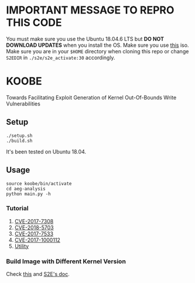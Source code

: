 # IMPORTANT MESSAGE TO REPRO THIS CODE

You must make sure you use the Ubuntu 18.04.6 LTS but **DO NOT DOWNLOAD UPDATES** when you install the OS. Make sure you use [this](https://releases.ubuntu.com/18.04/ubuntu-18.04.6-desktop-amd64.iso) iso. Make sure you are in your `$HOME` directory when cloning this repo or change `S2EDIR` in `./s2e/s2e_activate:30` accordingly.

# KOOBE
Towards Facilitating Exploit Generation of Kernel Out-Of-Bounds Write Vulnerabilities

## Setup
```
./setup.sh
./build.sh
```

It's been tested on Ubuntu 18.04.

## Usage
```
source koobe/bin/activate
cd aeg-analysis
python main.py -h
```

### Tutorial
1. [CVE-2017-7308](aeg-analysis/testcases/CVE-2017-7308)
2. [CVE-2018-5703](aeg-analysis/testcases/CVE-2018-5703)
3. [CVE-2017-7533](aeg-analysis/testcases/CVE-2017-7533)
4. [CVE-2017-1000112](aeg-analysis/testcases/CVE-2017-1000112)
5. [Utility](aeg-analysis)

### Build Image with Different Kernel Version
Check [this](s2e/source/s2e/s2e-linux-kernel/README.md) and [S2E's doc](s2e/source/s2e-linux-kernel/README.md).


